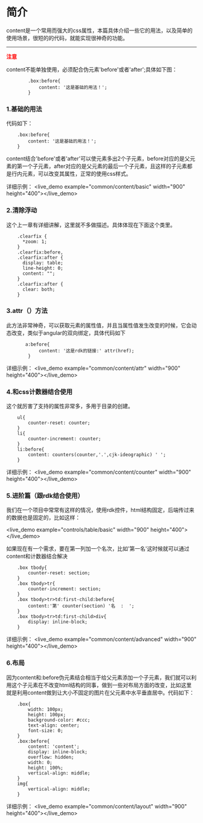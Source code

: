 
# 简介 #

content是一个常用而强大的css属性，本篇具体介绍一些它的用法，以及简单的使用场景，很短的的代码，就能实现很神奇的功能。

---


**<font color=red>注意</font>**

content不能单独使用，必须配合伪元素'before'或者'after';具体如下图：



	        .box:before{
				content: '这是基础的用法！';
			}


### 1.基础的用法
代码如下：

		.box:before{
			content: '这是基础的用法！';
		}
content结合'before'或者'after'可以使元素多出2个子元素，before对应的是父元素的第一个子元素，after对应的是父元素的最后一个子元素，且这样的子元素都是行内元素，可以改变其属性，正常的使用css样式。

详细示例：
<live_demo example="common/content/basic" width="900" height="400"></live_demo>


### 2.清除浮动
这个上一章有详细讲解，这里就不多做描述。具体体现在下面这个类里。
		

		.clearfix { 
		  *zoom: 1; 
		} 
		.clearfix:before, 
		.clearfix:after { 
		  display: table; 
		  line-height: 0; 
		  content: ""; 
		} 
		.clearfix:after { 
		  clear: both; 
		} 

### 3.attr（）方法
此方法非常神奇，可以获取元素的属性值，并且当属性值发生改变的时候，它会动态改变，类似于angular的双向绑定，具体代码如下

           a:before{
				content: '这是rdk的链接:' attr(href);
			}
详细示例：
<live_demo example="common/content/attr" width="900" height="400"></live_demo>


### 4.和css计数器结合使用
这个就厉害了支持的属性非常多，多用于目录的创建。


		ul{
			counter-reset: counter;
		}
		li{
			counter-increment: counter;
		}
		li:before{
			content: counters(counter,'.',cjk-ideographic) ' ';
		}

详细示例：
<live_demo example="common/content/counter" width="900" height="400"></live_demo>


### 5.进阶篇（跟rdk结合使用）
我们在一个项目中常常有这样的情况，使用rdk控件，html结构固定，后端传过来的数据也是固定的，比如这样：

<live_demo example="controls/table/basic" width="900" height="400"></live_demo>

如果现在有一个需求，要在第一列加一个名次，比如'第一名'这时候就可以通过content和计数器结合解决

		.box tbody{
			counter-reset: section;
		}
		.box tbody>tr{
			counter-increment: section;
		}
		.box tbody>tr>td:first-child:before{
			content:'第' counter(section) '名  :  ';
		}
		.box tbody>tr>td:first-child>div{
			display: inline-block;
		}

详细示例：
<live_demo example="common/content/advanced" width="900" height="400"></live_demo>

### 6.布局
因为content和:before伪元素结合相当于给父元素添加一个子元素，我们就可以利用这个子元素在不改变html结构的同事，做到一些对布局方面的改变，比如这里就是利用content做到让大小不固定的图片在父元素中水平垂直居中。代码如下：

		.box{
			width: 100px;
			height: 100px;
			background-color: #ccc;
			text-align: center;
			font-size: 0;
		}
		.box:before{
			content: 'content';
			display: inline-block;
			overflow: hidden;
			width: 0;
			height: 100%;
			vertical-align: middle;
		}
		img{
			vertical-align: middle;
		}

详细示例：
<live_demo example="common/content/layout" width="900" height="400"></live_demo>